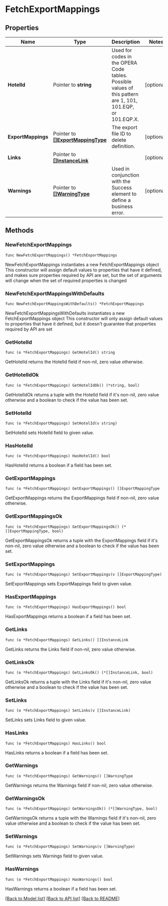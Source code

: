# FetchExportMappings

## Properties

Name | Type | Description | Notes
------------ | ------------- | ------------- | -------------
**HotelId** | Pointer to **string** | Used for codes in the OPERA Code tables. Possible values of this pattern are 1, 101, 101.EQP, or 101.EQP.X. | [optional] 
**ExportMappings** | Pointer to [**[]ExportMappingType**](ExportMappingType.md) | The export file ID to delete definition. | [optional] 
**Links** | Pointer to [**[]InstanceLink**](InstanceLink.md) |  | [optional] 
**Warnings** | Pointer to [**[]WarningType**](WarningType.md) | Used in conjunction with the Success element to define a business error. | [optional] 

## Methods

### NewFetchExportMappings

`func NewFetchExportMappings() *FetchExportMappings`

NewFetchExportMappings instantiates a new FetchExportMappings object
This constructor will assign default values to properties that have it defined,
and makes sure properties required by API are set, but the set of arguments
will change when the set of required properties is changed

### NewFetchExportMappingsWithDefaults

`func NewFetchExportMappingsWithDefaults() *FetchExportMappings`

NewFetchExportMappingsWithDefaults instantiates a new FetchExportMappings object
This constructor will only assign default values to properties that have it defined,
but it doesn't guarantee that properties required by API are set

### GetHotelId

`func (o *FetchExportMappings) GetHotelId() string`

GetHotelId returns the HotelId field if non-nil, zero value otherwise.

### GetHotelIdOk

`func (o *FetchExportMappings) GetHotelIdOk() (*string, bool)`

GetHotelIdOk returns a tuple with the HotelId field if it's non-nil, zero value otherwise
and a boolean to check if the value has been set.

### SetHotelId

`func (o *FetchExportMappings) SetHotelId(v string)`

SetHotelId sets HotelId field to given value.

### HasHotelId

`func (o *FetchExportMappings) HasHotelId() bool`

HasHotelId returns a boolean if a field has been set.

### GetExportMappings

`func (o *FetchExportMappings) GetExportMappings() []ExportMappingType`

GetExportMappings returns the ExportMappings field if non-nil, zero value otherwise.

### GetExportMappingsOk

`func (o *FetchExportMappings) GetExportMappingsOk() (*[]ExportMappingType, bool)`

GetExportMappingsOk returns a tuple with the ExportMappings field if it's non-nil, zero value otherwise
and a boolean to check if the value has been set.

### SetExportMappings

`func (o *FetchExportMappings) SetExportMappings(v []ExportMappingType)`

SetExportMappings sets ExportMappings field to given value.

### HasExportMappings

`func (o *FetchExportMappings) HasExportMappings() bool`

HasExportMappings returns a boolean if a field has been set.

### GetLinks

`func (o *FetchExportMappings) GetLinks() []InstanceLink`

GetLinks returns the Links field if non-nil, zero value otherwise.

### GetLinksOk

`func (o *FetchExportMappings) GetLinksOk() (*[]InstanceLink, bool)`

GetLinksOk returns a tuple with the Links field if it's non-nil, zero value otherwise
and a boolean to check if the value has been set.

### SetLinks

`func (o *FetchExportMappings) SetLinks(v []InstanceLink)`

SetLinks sets Links field to given value.

### HasLinks

`func (o *FetchExportMappings) HasLinks() bool`

HasLinks returns a boolean if a field has been set.

### GetWarnings

`func (o *FetchExportMappings) GetWarnings() []WarningType`

GetWarnings returns the Warnings field if non-nil, zero value otherwise.

### GetWarningsOk

`func (o *FetchExportMappings) GetWarningsOk() (*[]WarningType, bool)`

GetWarningsOk returns a tuple with the Warnings field if it's non-nil, zero value otherwise
and a boolean to check if the value has been set.

### SetWarnings

`func (o *FetchExportMappings) SetWarnings(v []WarningType)`

SetWarnings sets Warnings field to given value.

### HasWarnings

`func (o *FetchExportMappings) HasWarnings() bool`

HasWarnings returns a boolean if a field has been set.


[[Back to Model list]](../README.md#documentation-for-models) [[Back to API list]](../README.md#documentation-for-api-endpoints) [[Back to README]](../README.md)


